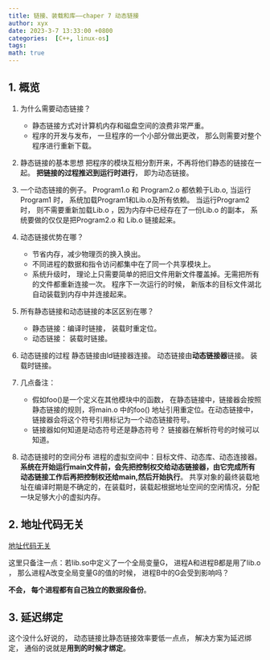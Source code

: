 ```yaml
---
title: 链接、装载和库——chaper 7 动态链接
author: xyx
date: 2023-3-7 13:33:00 +0800
categories:  [C++, linux-os]
tags:
math: true
---
```




## 1. 概览

1. 为什么需要动态链接？
    - 静态链接方式对计算机内存和磁盘空间的浪费非常严重。
    - 程序的开发与发布， 一旦程序的一个小部分做出更改， 那么则需要对整个程序进行重新下载。

2. 静态链接的基本思想
    把程序的模块互相分割开来，不再将他们静态的链接在一起。 **把链接的过程推迟到运行时进行**， 即为动态链接。

3. 一个动态链接的例子。
    Program1.o 和 Program2.o 都依赖于Lib.o, 当运行Program1 时， 系统加载Program1和Lib.o及所有依赖。 当运行Program2时， 则不需要重新加载Lib.o ，因为内存中已经存在了一份Lib.o 的副本， 系统要做的仅仅是把Program2.o 和 Lib.o 链接起来。

4. 动态链接优势在哪？
    - 节省内存，减少物理页的换入换出。
    - 不同进程的数据和指令访问都集中在了同一个共享模块上。
    - 系统升级时， 理论上只需要简单的把旧文件用新文件覆盖掉。无需把所有的文件都重新连接一次。 程序下一次运行的时候， 新版本的目标文件湖北自动装载到内存中并连接起来。

5. 所有静态链接和动态链接的本区区别在哪？
    - 静态链接：编译时链接， 装载时重定位。
    - 动态链接： 装载时链接。

6. 动态链接的过程
    静态链接由ld链接器连接。
    动态链接由**动态链接器**链接。 装载时链接。

7. 几点备注：
    - 假如foo()是一个定义在其他模块中的函数， 在静态链接中，链接器会按照静态链接的规则，将main.o 中的foo() 地址引用重定位。在动态链接中， 链接器会将这个符号引用标记为一个动态链接符号。
    - 链接器如何知道是动态符号还是静态符号？ 链接器在解析符号的时候可以知道。

8. 动态链接时的空间分布
    进程的虚拟空间中：目标文件、动态库、动态连接器。
    **系统在开始运行main文件前，会先把控制权交给动态链接器，由它完成所有动态链接工作后再把控制权还给main,然后开始执行**。
    共享对象的最终装载地址在编译时期是不确定的，在装载时，装载起根据地址空间的空闲情况，分配一块足够大小的虚拟内存。

## 2. 地址代码无关

[地址代码无关]("https://www.cnblogs.com/chendeqiang/p/14312122.html")

这里只备注一点：若lib.so中定义了一个全局变量G， 进程A和进程B都是用了lib.o ， 那么进程A改变全局变量G的值的时候， 进程B中的G会受到影响吗？

**不会， 每个进程都有自己独立的数据段备份**。

## 3. 延迟绑定

这个没什么好说的， 动态链接比静态链接效率要低一点点， 解决方案为延迟绑定， 通俗的说就是**用到的时候才绑定**。



